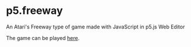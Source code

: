 # p5.freeway
An Atari's Freeway type of game made with JavaScript in p5.js Web Editor

The game can be played [here](https://editor.p5js.org/deleit/full/076QrCu5j).
